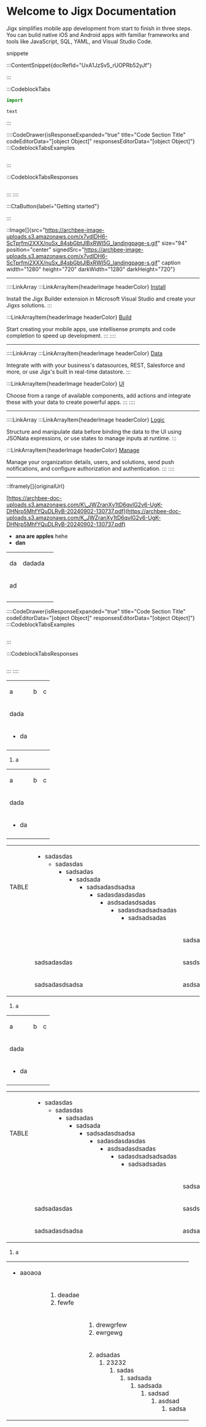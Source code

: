 # Welcome to Jigx Documentation

Jigx simplifies mobile app development from start to finish in three steps. You can build native iOS and Android apps with familiar frameworks and tools like JavaScript, SQL, YAML, and Visual Studio Code.

snippete

:::ContentSnippet{docRefId="UxA1JzSv5_rUOPRb52yJf"}

:::

:::CodeblockTabs
```javascript
import
```

```none
text
```
:::

::::CodeDrawer{isResponseExpanded="true" title="Code Section Title" codeEditorData="[object Object]" responsesEditorData="[object Object]"}
:::CodeblockTabsExamples
```text
```
:::

:::CodeblockTabsResponses
```text
```
:::
::::

:::CtaButton{label="Getting started"}

:::

::Image[]{src="https://archbee-image-uploads.s3.amazonaws.com/x7vdIDH6-ScTprfmi2XXX/nuSx_84sbGbtJlBxRWI5G_landingpage-s.gif" size="94" position="center" signedSrc="https://archbee-image-uploads.s3.amazonaws.com/x7vdIDH6-ScTprfmi2XXX/nuSx_84sbGbtJlBxRWI5G_landingpage-s.gif" caption width="1280" height="720" darkWidth="1280" darkHeight="720"}

***

::::LinkArray
:::LinkArrayItem{headerImage headerColor}
&#x20;    [Install](<./Getting started/Install the Jigx Builder.md>)

Install the Jigx Builder extension in Microsoft Visual Studio and create your Jigxs solutions.
:::

:::LinkArrayItem{headerImage headerColor}
&#x20;     [Build](<./Building Apps with Jigx/Jigx Builder _code editor_.md>)

Start creating your mobile apps, use intellisense prompts and code completion to speed up development.
:::
::::

***

::::LinkArray
:::LinkArrayItem{headerImage headerColor}
&#x20;    [Data](<./Building Apps with Jigx/Data.md>)

Integrate with with your business's datasources, REST, Salesforce and more, or use Jigx's built in real-time datastore.
:::

:::LinkArrayItem{headerImage headerColor}
&#x20;     [UI](<./Building Apps with Jigx/UI.md>)

Choose from a range of available components, add actions and integrate these with your data to create powerful apps.
:::
::::

***

::::LinkArray
:::LinkArrayItem{headerImage headerColor}
&#x20;    [Logic](<./Building Apps with Jigx/Logic.md>)

Structure and manipulate data before binding the data to the UI using JSONata expressions, or use states to manage inputs at runtime.
:::

:::LinkArrayItem{headerImage headerColor}
&#x20;     [Manage](<./Administration/Management Overview.md>)

Manage your organization details, users, and solutions, send push notifications, and configure authorization and authentication.
:::
::::

***

::Iframely[]{originalUrl}

[https://archbee-doc-uploads.s3.amazonaws.com/K\_JWZranXy1tD6qvlG2v6-UgK-DHNrp5MhfYQuDLRyB-20240902-130737.pdf](https://archbee-doc-uploads.s3.amazonaws.com/K_JWZranXy1tD6qvlG2v6-UgK-DHNrp5MhfYQuDLRyB-20240902-130737.pdf)

- **ana are apples**
  hehe
- **dan**

<table isTableHeaderOn="true" selectedColumns="" selectedRows="" columnWidths="157">
  <tr>
    <td align="left">
      <p>da</p>
    </td>
    <td align="left">
      <p>dadada</p>
    </td>
    <td align="left">
    </td>
  </tr>
  <tr>
    <td align="left">
      <p>ad</p>
    </td>
    <td align="left">
    </td>
    <td align="left">
    </td>
  </tr>
  <tr>
    <td align="left">
    </td>
    <td align="left">
    </td>
    <td align="left">
    </td>
  </tr>
  <tr>
    <td align="left">
    </td>
    <td align="left">
    </td>
    <td align="left">
    </td>
  </tr>
</table>

::::CodeDrawer{isResponseExpanded="true" title="Code Section Title" codeEditorData="[object Object]" responsesEditorData="[object Object]"}
:::CodeblockTabsExamples
```text
```
:::

:::CodeblockTabsResponses
```text
```
:::
::::

<table isTableHeaderOn="true" selectedColumns="" selectedRows="">
  <tr>
    <td align="left">
      <p>a</p>
    </td>
    <td align="left">
      <p>b</p>
    </td>
    <td align="left">
      <p>c</p>
    </td>
  </tr>
  <tr>
    <td align="left">
      <p>dada</p>
    </td>
    <td align="left">
    </td>
    <td align="left">
    </td>
  </tr>
  <tr>
    <td align="left">
      <ul>
      <li>da</li>
      </ul>
    </td>
    <td align="left">
    </td>
    <td align="left">
    </td>
  </tr>
  <tr>
    <td align="left">
    </td>
    <td align="left">
    </td>
    <td align="left">
    </td>
  </tr>
</table>

1. a

<table isTableHeaderOn="true" selectedColumns="" selectedRows="">
  <tr>
    <td align="left">
      <p>a</p>
    </td>
    <td align="left">
      <p>b</p>
    </td>
    <td align="left">
      <p>c</p>
    </td>
  </tr>
  <tr>
    <td align="left">
      <p>dada</p>
    </td>
    <td align="left">
    </td>
    <td align="left">
    </td>
  </tr>
  <tr>
    <td align="left">
      <ul>
      <li>da</li>
      </ul>
    </td>
    <td align="left">
    </td>
    <td align="left">
    </td>
  </tr>
  <tr>
    <td align="left">
    </td>
    <td align="left">
    </td>
    <td align="left">
    </td>
  </tr>
</table>

<table isTableHeaderOn="true" selectedColumns="" selectedRows="">
  <tr>
    <td align="left">
      <p>TABLE</p>
    </td>
    <td align="left">
      <ul>
      <li>sadasdas
      <ul>
      <li>sadasdas
      <ul>
      <li>sadsadas
      <ul>
      <li>sadsada
      <ul>
      <li>sadsadasdsadsa
      <ul>
      <li>sadasdasdasdas
      <ul>
      <li>asdsadasdsadas
      <ul>
      <li>sadasdsadsadsadas
      <ul>
      <li>sadsadsadas</li>
      </ul>
      </li>
      </ul>
      </li>
      </ul>
      </li>
      </ul>
      </li>
      </ul>
      </li>
      </ul>
      </li>
      </ul>
      </li>
      </ul>
      </li>
      </ul>
    </td>
    <td align="left">
    </td>
  </tr>
  <tr>
    <td align="left">
    </td>
    <td align="left">
    </td>
    <td align="left">
      <p>sadsadsadsa</p>
    </td>
  </tr>
  <tr>
    <td align="left">
    </td>
    <td align="left">
      <p>sadsadasdas</p>
    </td>
    <td align="left">
      <p>sasdsadasdas</p>
    </td>
  </tr>
  <tr>
    <td align="left">
    </td>
    <td align="left">
      <p>sadsadasdsadsa</p>
    </td>
    <td align="left">
      <p>asdsadasdsadsadsadsadsa</p>
    </td>
  </tr>
</table>

1. a

<table isTableHeaderOn="true" selectedColumns="" selectedRows="">
  <tr>
    <td align="left">
      <p>a</p>
    </td>
    <td align="left">
      <p>b</p>
    </td>
    <td align="left">
      <p>c</p>
    </td>
  </tr>
  <tr>
    <td align="left">
      <p>dada</p>
    </td>
    <td align="left">
    </td>
    <td align="left">
    </td>
  </tr>
  <tr>
    <td align="left">
      <ul>
      <li>da</li>
      </ul>
    </td>
    <td align="left">
    </td>
    <td align="left">
    </td>
  </tr>
  <tr>
    <td align="left">
    </td>
    <td align="left">
    </td>
    <td align="left">
    </td>
  </tr>
</table>

<table isTableHeaderOn="true" selectedColumns="" selectedRows="">
  <tr>
    <td align="left">
      <p>TABLE</p>
    </td>
    <td align="left">
      <ul>
      <li>sadasdas
      <ul>
      <li>sadasdas
      <ul>
      <li>sadsadas
      <ul>
      <li>sadsada
      <ul>
      <li>sadsadasdsadsa
      <ul>
      <li>sadasdasdasdas
      <ul>
      <li>asdsadasdsadas
      <ul>
      <li>sadasdsadsadsadas
      <ul>
      <li>sadsadsadas</li>
      </ul>
      </li>
      </ul>
      </li>
      </ul>
      </li>
      </ul>
      </li>
      </ul>
      </li>
      </ul>
      </li>
      </ul>
      </li>
      </ul>
      </li>
      </ul>
    </td>
    <td align="left">
    </td>
  </tr>
  <tr>
    <td align="left">
    </td>
    <td align="left">
    </td>
    <td align="left">
      <p>sadsadsadsa</p>
    </td>
  </tr>
  <tr>
    <td align="left">
    </td>
    <td align="left">
      <p>sadsadasdas</p>
    </td>
    <td align="left">
      <p>sasdsadasdas</p>
    </td>
  </tr>
  <tr>
    <td align="left">
    </td>
    <td align="left">
      <p>sadsadasdsadsa</p>
    </td>
    <td align="left">
      <p>asdsadasdsadsadsadsadsa</p>
    </td>
  </tr>
</table>

1. a

<table isTableHeaderOn="true" selectedColumns="" selectedRows="">
  <tr>
    <td align="left">
      <ul>
      <li>aaoaoa</li>
      </ul>
    </td>
    <td align="left">
    </td>
    <td align="left">
    </td>
  </tr>
  <tr>
    <td align="left">
    </td>
    <td align="left">
      <ol>
      <li>deadae</li>
      <li>fewfe</li>
      </ol>
    </td>
    <td align="left">
    </td>
  </tr>
  <tr>
    <td align="left">
    </td>
    <td align="left">
    </td>
    <td align="left">
      <ol>
      <li>drewgrfew</li>
      <li>ewrgewg</li>
      </ol>
    </td>
  </tr>
  <tr>
    <td align="left">
    </td>
    <td align="left">
    </td>
    <td align="left">
      <ol start="2">
      <li>adsadas
      <ol>
      <li>23232
      <ol>
      <li>sadas
      <ol>
      <li>sadsada
      <ol>
      <li>sadsada
      <ol>
      <li>sadsad
      <ol>
      <li>asdsad
      <ol>
      <li>sadsa</li>
      </ol>
      </li>
      </ol>
      </li>
      </ol>
      </li>
      </ol>
      </li>
      </ol>
      </li>
      </ol>
      </li>
      </ol>
      </li>
      </ol>
    </td>
  </tr>
</table>

